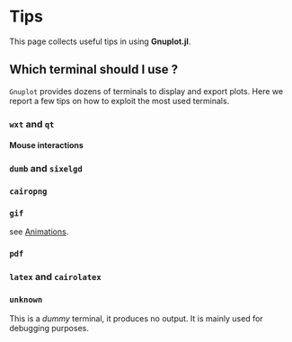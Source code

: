 # Tips

This page collects useful tips in using **Gnuplot.jl**.


## Which terminal should I use ?
`Gnuplot` provides dozens of terminals to display and export plots.  Here we report a few tips on how to exploit the most used terminals.

### `wxt` and `qt`

#### Mouse interactions

### `dumb` and `sixelgd`

### `cairopng`

### `gif`
see [Animations](@ref).

### `pdf`

### `latex` and `cairolatex`

### `unknown`
This is a *dummy* terminal, it produces no output.  It is mainly used for debugging purposes.
